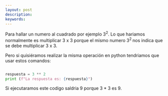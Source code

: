 ```yaml
---
layout: post
description:
keywords:
---
```


Para hallar un numero al cuadrado por ejemplo 3<sup>2</sup>. Lo que hariamos normalmente es multiplicar 3 x 3 porque el mismo numero 3<sup>2 </sup> nos indica que se debe multiplicar 3 x 3.

Pero si quisiéramos realizar la misma operación en python tendriamos que usar estos comandos:

```python

respuesta = 3 ** 2
print (f"La respuesta es: {respuesta}")

```

Si ejecutaramos este codigo saldria 9 porque 3 * 3 es 9.




